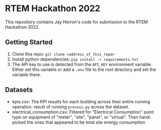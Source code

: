 # RTEM Hackathon 2022

This repository contains Jay Herron's code for submission to the RTEM Hackathon 2022.

## Getting Started

1. Clone this repo: `git clone <address_of_this_repo>`
2. Install python dependencies: `pip install -r requirements.txt`
3. The API key to use is detected from the `API_KEY` environment variable. Either set this variable or add a `.env` file to the root directory and set the variable there.

## Datasets

- kpis.csv: The KPI results for each building across their entire running operation. result of running `process.py` across the dataset.
- electrical_consumption.csv: Filtered for "Electrical Consumption" point type on equipment of "meter", "site", "panel", or "virtual". Then hand-picked the ones that appeared to be total site energy consumption
